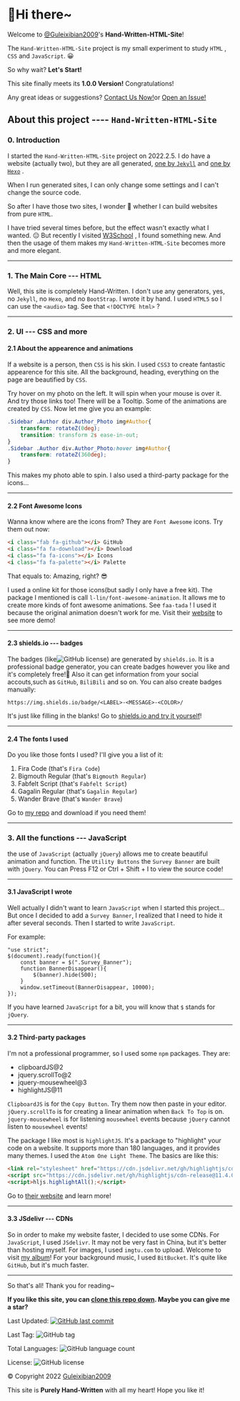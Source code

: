 # 👋Hi there~

Welcome to [@Guleixibian2009](https://github.com/guleixibian2009/)'s **Hand-Written-HTML-Site**!

The `Hand-Written-HTML-Site` project is my small experiment to study `HTML` , `CSS` and `JavaScript`. 😀

So why wait? **Let's Start!**

This site finally meets its **1.0.0 Version!** Congratulations!

Any great ideas or suggestions? [Contact Us Now!](mailto:guleixibian2009@outlook.com)or [Open an Issue!](https://github.com/Guleixibian2009/Hand-Written-HTML-Site/issues)

## About this project ---- `Hand-Written-HTML-Site`

### 0. Introduction

I started the `Hand-Written-HTML-Site` project on 2022.2.5. I do have a website (actually two), but they are all generated, [one by `Jekyll`](https://guleixibian.github.io/) and [one by `Hexo`](https://guleixibian2009.github.io/) .

When I run generated sites, I can only change some settings and I can't change the source code.

So after I have those two sites, I wonder 🤨 whether I can build websites from pure `HTML`.

I have tried several times before, but the effect wasn't exactly what I wanted. 😑 But recently I visited [W3School](https://www.w3school.com.cn/) , I found something new. And then the usage of them makes my `Hand-Written-HTML-Site` becomes more and more elegant.

* * *

### 1. The Main Core --- HTML

Well, this site is completely Hand-Written. I don't use any generators, yes, no `Jekyll`, no `Hexo`, and no `BootStrap`. I wrote it by hand. I used `HTML5` so I can use the `<audio>` tag. See that `<!DOCTYPE html>` ?

* * *

### 2. UI --- CSS and more

#### 2.1 About the appearence and animations

If a website is a person, then `CSS` is his skin. I used `CSS3` to create fantastic appearence for this site. All the background, heading, everything on the page are beautified by `CSS`.

Try hover on my photo on the left. It will spin when your mouse is over it. And try those links too! There will be a Tooltip. Some of the animations are created by `CSS`. Now let me give you an example:

```css
.Sidebar .Author div.Author_Photo img#Author{ 
    transform: rotateZ(0deg);
    transition: transform 2s ease-in-out; 
} 
.Sidebar .Author div.Author_Photo:hover img#Author{ 
    transform: rotateZ(360deg); 
}
```

This makes my photo able to spin. I also used a third-party package for the icons...

* * *

#### 2.2 Font Awesome Icons

Wanna know where are the icons from? They are `Font Awesome` icons. Try them out now:

```html
<i class="fab fa-github"></i> GitHub 
<i class="fa fa-download"></i> Download 
<i class="fa fa-icons"></i> Icons 
<i class="fa fa-palette"></i> Palette
```

That equals to: Amazing, right? 😎

I used a online kit for those icons(but sadly I only have a free kit). The package I mentioned is call `l-lin/font-awesome-animation`. It allows me to create more kinds of font awesome animations. See `faa-tada` ! I used it because the original animation doesn't work for me. Visit their [website](https://github.com/l-lin/font-awesome-animation/) to see more demo!

* * *

#### 2.3 shields.io --- badges

The badges (like![GitHub license](https://img.shields.io/github/license/Guleixibian2009/Hand-Written-HTML-Site?color=lightgreen&label=Article-License&logo=GitHub&style=flat-square)) are generated by `shields.io`. It is a professional badge generator, you can create badges however you like and it's completely free!🤑 Also it can get information from your social accouts,such as `GitHub`, `BiliBili` and so on. You can also create badges manually:

```
https://img.shields.io/badge/<LABEL>-<MESSAGE>-<COLOR>/
```

It's just like filling in the blanks! Go to [shields.io and try it yourself](https://shields.io/)!

* * *

#### 2.4 The fonts I used

Do you like those fonts I used? I'll give you a list of it:

1. Fira Code (that's `Fira Code`)
2. Bigmouth Regular (that's `Bigmouth Regular`)
3. Fabfelt Script (that's `Fabfelt Script`)
4. Gagalin Regular (that's `Gagalin Regular`)
5. Wander Brave (that's `Wander Brave`)

Go to [my repo](https://github.com/guleixibian2009/hand-written-html-site/) and download if you need them!

* * *

### 3. All the functions --- JavaScript

the use of `JavaScript` (actually `jQuery`) allows me to create beautiful animation and function. The `Utility Buttons` the `Survey Banner` are built with `jQuery`. You can Press F12 or Ctrl + Shift + I to view the source code!

* * *

#### 3.1 JavaScript I wrote

Well actually I didn't want to learn `JavaScript` when I started this project... But once I decided to add a `Survey Banner`, I realized that I need to hide it after several seconds. Then I started to write `JavaScript`.

For example:

```JS
"use strict"; 
$(document).ready(function(){ 
    const banner = $(".Survey_Banner"); 
    function BannerDisappear(){ 
        $(banner).hide(500); 
    } 
    window.setTimeout(BannerDisappear, 10000); 
});
```

If you have learned `JavaScript` for a bit, you will know that `$` stands for `jQuery`.

* * *

#### 3.2 Third-party packages

I'm not a professional programmer, so I used some `npm` packages. They are:

* clipboardJS@2
* jquery.scrollTo@2
* jquery-mousewheel@3
* highlightJS@11

`ClipboardJS` is for the `Copy Button`. Try them now then paste in your editor. `jQuery.scrollTo` is for creating a linear animation when `Back To Top` is on. `jquery-mousewheel` is for listening `mousewheel` events because `jQuery` cannot listen to `mousewheel` events!

The package I like most is `highlightJS`. It's a package to "highlight" your code on a website. It supports more than 180 languages, and it provides many themes. I used the `Atom One Light Theme`. The basics are like this:

```HTML
<link rel="stylesheet" href="https://cdn.jsdelivr.net/gh/highlightjs/cdn-release@11.4.0/build/styles/atom-one-light.min.css"> 
<script src="https://cdn.jsdelivr.net/gh/highlightjs/cdn-release@11.4.0/build/highlight.min.js"></script> 
<script>hljs.highlightAll();</script>
```

Go to [their website](https://highlightjs.org/) and learn more!

* * *

#### 3.3 JSdelivr --- CDNs

So in order to make my website faster, I decided to use some CDNs. For `JavaScript`, I used `JSdelivr`. It may not be very fast in China, but it's better than hosting myself. For images, I used `imgtu.com` to upload. Welcome to visit [my album](https://imgtu.com/album/gIFx0)! For your background music, I used `BitBucket`. It's quite like `GitHub`, but it's much faster.

* * *

So that's all! Thank you for reading~

**If you like this site, you can [clone this repo down](https://github.com/guleixibian2009/hand-written-html-site/). Maybe you can give me a star?**

Last Updated: [![GitHub last commit](https://img.shields.io/github/last-commit/Guleixibian2009/Hand-Written-HTML-Site?logo=github&style=flat-square)](https://github.com/guleixibian2009/Hand-Written-HTML-Site)

Last Tag: ![GitHub tag](https://img.shields.io/github/v/tag/guleixibian2009/Hand-Written-HTML-Site?style=flat-square)

Total Languages: ![GitHub language count](https://img.shields.io/github/languages/count/Guleixibian2009/Hand-Written-HTML-Site?style=flat-square)

License: ![GitHub license](https://img.shields.io/github/license/Guleixibian2009/Hand-Written-HTML-Site?color=lightgreen&label=Article-License&logo=GitHub&style=flat-square)

© Copyright 2022 [Guleixibian2009](https://github.com/guleixibian2009/)

This site is **Purely Hand-Written** with all my heart! Hope you like it!
